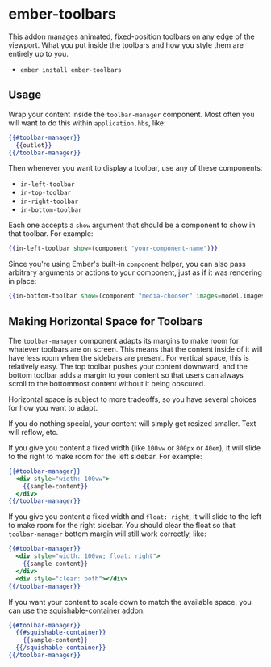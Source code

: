 # ember-toolbars

This addon manages animated, fixed-position toolbars on any edge of the viewport. What you put inside the toolbars and how you style them are entirely up to you.

* `ember install ember-toolbars`

## Usage

Wrap your content inside the `toolbar-manager` component. Most often you will want to do this within `application.hbs`, like:

```hbs
{{#toolbar-manager}}
  {{outlet}}
{{/toolbar-manager}}
```

Then whenever you want to display a toolbar, use any of these components:

 - `in-left-toolbar`
 - `in-top-toolbar`
 - `in-right-toolbar`
 - `in-bottom-toolbar`

 Each one accepts a `show` argument that should be a component to show in that toolbar. For example:

```hbs
{{in-left-toolbar show=(component "your-component-name")}}
```

Since you're using Ember's built-in `component` helper, you can also pass arbitrary arguments or actions to your component, just as if it was rendering in place:

```hbs
{{in-bottom-toolbar show=(component "media-chooser" images=model.images choseImage=(action "saveImage"))}}
```

## Making Horizontal Space for Toolbars

The `toolbar-manager` component adapts its margins to make room for whatever toolbars are on screen. This means that the content inside of it will have less room when the sidebars are present. For vertical space, this is relatively easy. The top toolbar pushes your content downward, and the bottom toolbar adds a margin to your content so that users can always scroll to the bottommost content without it being obscured.

Horizontal space is subject to more tradeoffs, so you have several choices for how you want to adapt.

If you do nothing special, your content will simply get resized smaller. Text will reflow, etc.

If you give you content a fixed width (like `100vw` or `800px` or `40em`), it will slide to the right to make room for the left sidebar. For example:

```hbs
{{#toolbar-manager}}
  <div style="width: 100vw">
    {{sample-content}}
  </div>
{{/toolbar-manager}}
```

If you give you content a fixed width and `float: right`, it will slide to the left to make room for the right sidebar. You should clear the float so that `toolbar-manager` bottom margin will still work correctly, like:

```hbs
{{#toolbar-manager}}
  <div style="width: 100vw; float: right">
    {{sample-content}}
  </div>
  <div style="clear: both"></div>
{{/toolbar-manager}}
```

If you want your content to scale down to match the available space, you can use the [squishable-container](https://github.com/cardstack/squishable-container) addon:

```hbs
{{#toolbar-manager}}
  {{#squishable-container}}
    {{sample-content}}
  {{/squishable-container}}
{{/toolbar-manager}}
```
